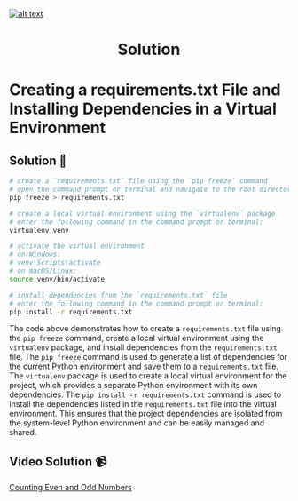 <a href="https://www.core-code.io/">

![alt text](https://uploads-ssl.webflow.com/5eb2f56932c3562feab232e3/5f73550d00249e7e96c9f3de_Logo.png 'corecodeio')

</a>

<h1 align="center">Solution</h1>

# Creating a requirements.txt File and Installing Dependencies in a Virtual Environment

## Solution 🏁

```bash
# create a `requirements.txt` file using the `pip freeze` command
# open the command prompt or terminal and navigate to the root directory of your project, then enter the following command:
pip freeze > requirements.txt

# create a local virtual environment using the `virtualenv` package
# enter the following command in the command prompt or terminal:
virtualenv venv

# activate the virtual environment
# on Windows:
# venv\Scripts\activate
# on macOS/Linux:
source venv/bin/activate

# install dependencies from the `requirements.txt` file
# enter the following command in the command prompt or terminal:
pip install -r requirements.txt
```

The code above demonstrates how to create a `requirements.txt` file using the `pip freeze` command, create a local virtual environment using the `virtualenv` package, and install dependencies from the `requirements.txt` file. The `pip freeze` command is used to generate a list of dependencies for the current Python environment and save them to a `requirements.txt` file. The `virtualenv` package is used to create a local virtual environment for the project, which provides a separate Python environment with its own dependencies. The `pip install -r requirements.txt` command is used to install the dependencies listed in the `requirements.txt` file into the virtual environment. This ensures that the project dependencies are isolated from the system-level Python environment and can be easily managed and shared.

## Video Solution 📹

[Counting Even and Odd Numbers](https://edpuzzle.com/assignments/6386b321c511ef40e3f4fb07/watch)
